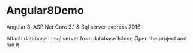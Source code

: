 # Angular8Demo
Angular 8, ASP.Net Core 3.1 & Sql server express 2016

Attach database in sql server from database folder, 
Open the project and run it
